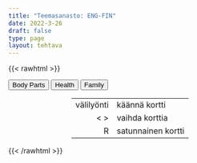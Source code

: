 ```yaml
---
title: "Teemasanasto: ENG-FIN"
date: 2022-3-26
draft: false
type: page
layout: tehtava
---
```

{{< rawhtml >}}
<link rel="stylesheet" type="text/css" href="/css/flashcard1.css"/>
<html>
 <body>
  <div id="cardArea"></div>
  <div id=valikko>
<button id="teema1">Body Parts</button>  <button id="teema2">Health</button>   <button id="teema3">Family</button> 
</div>
  <div id="lukumaara"></div>
  <div id="buttonArea" class="grid grid-cols-3"></div>

<div id="nappaimet" class="hidden lg:block" style="text-align:center; margin:0 auto; width:50%;"> 
<table>
  <tr>
    <td style="text-align:end;">välilyönti</td>
    <td>käännä kortti</td>
  </tr>
  <tr>
    <td style="text-align:end;">< ></td>
    <td>vaihda korttia</td>
  </tr>
  <tr>
    <td style="text-align:end;">R</td>
    <td>satunnainen kortti</td>
</table>

</div>


 </body>
</html>

<script> 
$(document).ready(function() {

  var currentQuestion = 0;
  var qbank = [
["beard", "parta"],
["cheek", "poski"],
["chin", "leuankärki"],
["dimple", "hymykuoppa"],
["earlobe", "korvannipukka"],
["eyebrow", "kulmakarva"],
["eyelashes", "silmäripset"],
["eyelid", "silmäluomi"],
["forehead", "otsa"],
["freckle", "pisama"],
["gums", "ikenet"],
["jaw", "leuka"],
["lip", "huuli"],
["mole", "luomi"],
["moustache", "viikset"],
["mouth", "suu"],
["neck", "niska/kaula"],
["nostril", "sierain"],
["scar", "arpi"],
["sideburns", "pulisongit"],
["stubble", "sänki"],
["teeth", "hampaat"],
["temple", "ohimo"],
["throat", "kurkku"],
["tongue", "kieli"],
["cuticles", "kynsinauhat"],
["fingernail", "kynsi"],
["fist", "nyrkki"],
["index finger", "etusormi"],
["knuckles", "rystyset"],
["middle finger", "keskisormi"],
["palm", "kämmen"],
["pinky, little finger", "pikkusormi"],
["ring finger", "nimetön"],
["thumb", "peukalo"],
["wrist", "ranne"],
["abdomen",	"vatsa"],
["ankle", "nilkka"],
["arm", "käsivarsi"],
["armpit", "kainalo"],
["back", "selkä"],
["belly button", "napa"],
["breast", "rinta"],
["buttocks", "pakarat"],
["calf", "pohje"],
["chest", "rintakehä"],
["elbow", "kyynärpää"],
["foot", "jalka(terä)"],
["forearm", "kyynärvarsi"],
["groin", "nivuset"],
["hand", "käsi"],
["heel", "kantapää"],
["hips", "lantio"],
["knee", "polvi"],
["leg", "jalka"],
["nipple", "nänni"],
["shin", "sääri"],
["shoulder", "hartia, olkapää"],
["sole", "jalkapohja"],
["thigh", "reisi"],
["toe", "varvas"],
["waist", "vyötärö"],
["blood vessel", "verisuoni"],
["bone marrow", "luuydin"],
["brain", "aivot"],
["gland", "rauhanen"],
["heart", "sydän"],
["kidney", "munuainen"],
["liver", "maksa"],
["lungs", "keuhkot"],
["musculature", "lihaksisto"],
["nerve", "hermo"],
["nervous system", "hermosto"],
["skull", "pääkallo"],
["spine", "selkäranka"],
["stomach", "vatsalaukku"],
["thyroid", "kilpirauhanen"],
["circulation", "verenkierto"],
["digestion", "ruoansulatus"],
["metabolism", "aineenvaihdunta"],
["respiration", "hengitys"],
["blood pressure", "verenpaine"],
["blood sugar", "verensokeri"],
["pulse", "pulssi"],
["dentist", "hammaslääkäri"],
["GP, general practitioner", "yleislääkäri"],
["midwife", "kätilö"],
["paramedic", "ensihoitaja"],
["patient", "potilas"],
["pharmacist", "farmaseutti"],
["practical nurse", "lähihoitaja"],
["psychologist", "psykologi"],
["RN, (registered) nurse", "sairaanhoitaja"],
["surgeon", "kirurgi"],
["ache, pain", "kipu, särky"],
["bruise", "ruhje, mustelma"],
["burn", "palovamma"],
["fracture", "murtuma"],
["illness, sickness, disease, ailment", "sairaus"],
["injury", "vamma"],
["rash", "ihottuma"],
["sprain", "venähdys, revähdys"],
["wound, cut", "haava"],
["diarrhoea (BrE), diarrhea (AmE)", "ripuli"],
["flu", "flunssa"],
["heartburn", "närästys"],
["heatstroke", "lämpöhalvaus"],
["sore throat", "kurkkukipu"],
["sunstroke", "auringonpistos"],
["vomit", "oksentaa"],
["cancer", "syöpä"],
["diabetes", "diabetes"],
["heart attack", "sydänkohtaus"],
["obesity", "ylipaino"],
["tumour (BrE), tumor (AmE)", "kasvain"],
["addiction", "riippuvuus"],
["depression", "masennus"],
["overdose", "yliannostus"],
["aunt", "täti"],
["dependant", "huollettava"],
["(first) cousin", "serkku"],
["grandparent", "isovanhempi"],
["guardian", "huoltaja"],
["nephew", "sisaren- tai veljenpoika"],
["niece", "sisaren- tai veljentytär"],
["relatives", "sukulaiset"],
["second cousin", "pikkuserkku"],
["sibling", "sisarus"],
["uncle", "setä, eno"],
["brother-in-law", "lanko"],
["daughter-in-law", "miniä"],
["father-in-law", "appi"],
["in-laws", "puolison sukulaiset"],
["mother-in-law", "anoppi"],
["sister-in-law", "käly"],
["son-in-law", "vävy"],
["(bride)groom", "sulhanen"],
["bachelor", "poikamies"],
["bachelorette", "poikamiestyttö"],
["bride", "morsian"],
["ex-husband", "entinen aviomies"],
["ex-wife", "entinen vaimo"],
["fiancé", "kihlattu (mies)"],
["fiancée", "kihlattu (nainen)"],
["partner", "puoliso, kumppani"],
["significant other", "kumppani"],
["spouse", "puoliso"],
["foster parents", "sijaisvanhemmat"],
["orphan", "orpo"],
["stepfather", "isäpuoli"],
["stepmother", "äitipuoli"],
["surrogate mother", "sijaissynnyttäjä"],
["descendant", "jälkeläinen"],
["forefather, ancestor", "esi-isä"],
["offspring", "jälkeläiset, jälkikasvu"],
["blended family, stepfamily", "uusperhe (puolisoilla voi olla yhteisten lasten lisäksi lapsia edellisistä parisuhteista)"],
["extended family", "suurperhe, suku"],
["foster family", "sijaisperhe"],
["LGBT family", "sateenkaariperhe"],
["nuclear family", "ydinperhe"],
["same-sex couple", "samaa sukupuolta olevien parisuhde"],
["single-parent family", "yhden vanhemman perhe"],
["divorced", "eronnut"],
["engaged", "kihloissa"],
["married", "naimisissa"],
["separated", "erillään asuva, asumuserossa"],
["single", "naimaton"],
["widow", "leski (naispuolinen)"],
["widower", "leski (miespuolinen)"],
["adopt", "adoptoida"],
["be / get divorced from", "erota"],
["be / get engaged to", "olla kihloissa / mennä kihloihin"],
["be / get married to", "olla naimisissa / mennä naimisiin"],
["bring up, raise", "kasvattaa"],
["marry someone", "mennä naimisiin jonkun kanssa"],
["nurture", "hoivata, kasvattaa"],
["start / end a relationship with someone", "aloittaa / päättää suhde"],
["adult, of age", "täysi-ikäinen"],
["child neglect", "lasten laiminlyönti"],
["family ties", "perhesuhteet"],
["family values", "perhearvot"],
["minor", "alaikäinen"],
["upbringing", "kasvatus"],
  ];

  beginActivity();
  edellinen();
  random();
  seuraava();
  kortinVaihto();

  	$("#teema1").on("mousedown", function(){
    currentQuestion = 0;
    beginActivity();
    })
    $("#teema2").on("mousedown", function(){
    currentQuestion = 62;
    beginActivity();
    })
    $("#teema3").on("mousedown", function(){
    currentQuestion = 118;
    beginActivity();
    })

  window.addEventListener('keydown', (e) => {
    if (e.keyCode === 32 && e.target === document.body) {
      e.preventDefault();
    }
  });

  document.body.onkeydown = function(event) {
    event = event || window.event;
    var keycode = event.charCode || event.keyCode;
    if (keycode === 37 && currentQuestion > 0) {
      currentQuestion--;
      beginActivity();
    }

    if (keycode === 82) {
      var randomNumber = Math.floor(Math.random() * qbank.length);
      currentQuestion = randomNumber;
      beginActivity();
    }

    if (keycode === 39 && currentQuestion < qbank.length - 1) {
      currentQuestion++;
      beginActivity();
    }

    if (keycode === 32) {
      var parentDiv = document.getElementById("cardArea");
      var childDiv = document.getElementById("card1");
      if (parentDiv.contains(childDiv)) {
        $("#cardArea").empty()
        $("#cardArea").append('<div id="card2" class="card">' + qbank[currentQuestion][1] + '</div>')
        $("#card2").css("background-color", "#00473c")
      } else {
        $("#cardArea").empty()
        $("#cardArea").append('<div id="card1" class="card">' + qbank[currentQuestion][0] + '</div>')
        $("#card1").css("background-color", "#1F2937")
      }
    }

  }

  function beginActivity() {
    $("#cardArea").empty();
    $("#cardArea").append('<div id="card1" class="card">' + qbank[currentQuestion][0] + '</div>');
    $("#card1").css("background-color", "#1F2937");
    $("#lukumaara").empty();
    var korttia = document.createElement('div')
    korttia.innerHTML = currentQuestion + 1 + " / " + qbank.length;
    document.getElementById('lukumaara').appendChild(korttia);
  }

  function kortinVaihto() {
    $("#cardArea").on("click", function() {
      var parentDiv = document.getElementById("cardArea");
      var childDiv = document.getElementById("card1");
      if (parentDiv.contains(childDiv)) {
        $("#cardArea").empty()
        $("#cardArea").append('<div id="card2" class="card">' + qbank[currentQuestion][1] + '</div>')
        $("#card2").css("background-color", "#00473c")
      } else {
        $("#cardArea").empty()
        $("#cardArea").append('<div id="card1" class="card">' + qbank[currentQuestion][0] + '</div>')
        $("#card1").css("background-color", "#1F2937")
      }
    })
  }


  function edellinen() {
    $("#buttonArea").append('<div id="prevButton">Edellinen</div>');
    $("#prevButton").on("click", function() {
      if (currentQuestion > 0) {
        currentQuestion--;
        beginActivity();
      }
    })
  }

  function random() {
    $("#buttonArea").append('<div id="random">Random</div>');
    $("#random").on("click", function() {
      var randomNumber = Math.floor(Math.random() * qbank.length);
      currentQuestion = randomNumber;
      beginActivity();
    })
  }

  function seuraava() {
    $("#buttonArea").append('<div id="nextButton">Seuraava</div>');
    $("#nextButton").on("click", function() {
      if (currentQuestion < qbank.length - 1) {
        currentQuestion++;
        beginActivity();
      }
    })
  }
})
</script>

{{< /rawhtml >}}